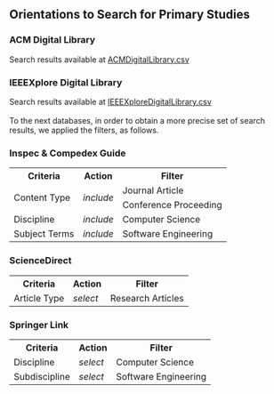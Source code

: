 
## Orientations to Search for Primary Studies

### ACM Digital Library
Search results available at <a href="ACMDigitalLibrary.csv">ACMDigitalLibrary.csv</a>
<br>

### IEEEXplore Digital Library
Search results available at <a href="IEEEXploreDigitalLibrary.csv">IEEEXploreDigitalLibrary.csv</a>
<br>
<br>
To the next databases, in order to obtain a more precise set of search results, we applied the filters, as follows.

### Inspec & Compedex Guide
<table style="width:100%">
  <tr>
    <th>Criteria</th>
    <th>Action</th>
    <th>Filter</th>    
  </tr>
  <tr>
    <td rowspan = "2">Content Type</td>
    <td rowspan = "2"><i>include</i></td>
    <td>Journal Article</td>
  </tr>
  <tr>
    <td>Conference Proceeding</td>  
  </tr>
  <tr>
  	<td>Discipline</td>
    <td><i>include</i></td>
    <td>Computer Science</td>
  </tr>
  <tr>
  	<td>Subject Terms</td>
    <td><i>include</i></td>
    <td>Software Engineering</td>
  </tr>
</table>

### ScienceDirect
<table style="width:100%">
  <tr>
    <th>Criteria</th>
    <th>Action</th>
    <th>Filter</th>    
  </tr>
  <tr>
    <td>Article Type</td>
    <td><i>select</i></td>
    <td>Research Articles</td>
  </tr>  
</table>

### Springer Link
<table style="width:100%">
  <tr>
    <th>Criteria</th>
    <th>Action</th>
    <th>Filter</th>    
  </tr>
  <tr>
    <td>Discipline</td>
    <td><i>select</i></td>
    <td>Computer Science</td>
  </tr>  
  <tr>
    <td>Subdiscipline</td>
    <td><i>select</i></td>
    <td>Software Engineering</td>
  </tr>  
</table>
